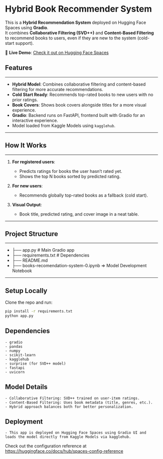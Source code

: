 # Hybrid Book Recommender System

This is a **Hybrid Recommendation System** deployed on Hugging Face Spaces using **Gradio**.  
It combines **Collaborative Filtering (SVD++)** and **Content-Based Filtering** to recommend books to users, even if they are new to the system (cold-start support).  

🔗 **Live Demo**: [Check it out on Hugging Face Spaces](https://huggingface.co/spaces/khalednabawi11/Book-Recommender-System)  


## Features
---
- **Hybrid Model**: Combines collaborative filtering and content-based filtering for more accurate recommendations.  
- **Cold Start Ready**: Recommends top-rated books to new users with no prior ratings.  
- **Book Covers**: Shows book covers alongside titles for a more visual experience.  
- **Gradio**: Backend runs on FastAPI, frontend built with Gradio for an interactive experience.  
- Model loaded from Kaggle Models using `kagglehub`.  
---


## How It Works
---
1. **For registered users**:
   - Predicts ratings for books the user hasn’t rated yet.
   - Shows the top N books sorted by predicted rating.

2. **For new users**:
   - Recommends globally top-rated books as a fallback (cold start).  

3. **Visual Output**:
   - Book title, predicted rating, and cover image in a neat table.

---


## Project Structure
---
- ├── app.py # Main Gradio app
- ├── requirements.txt # Dependencies
- ├── README.md
- ├── books-recomendation-system-0.ipynb => Model Development Notebook
---




## Setup Locally

Clone the repo and run:  

```bash
pip install -r requirements.txt
python app.py
```

##  Dependencies

```
- gradio
- pandas
- numpy
- scikit-learn
- kagglehub
- surprise (for SVD++ model)
- fastapi
- uvicorn
```

## Model Details
```
- Collaborative Filtering: SVD++ trained on user-item ratings.
- Content-Based Filtering: Uses book metadata (title, genres, etc.).
- Hybrid approach balances both for better personalization.
```

## Deployment
```
- This app is deployed on Hugging Face Spaces using Gradio UI and loads the model directly from Kaggle Models via kagglehub.
```



Check out the configuration reference at https://huggingface.co/docs/hub/spaces-config-reference
